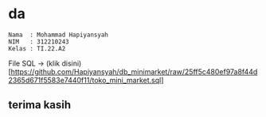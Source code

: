 # da

```
Nama  : Mohammad Hapiyansyah
NIM   : 312210243
Kelas : TI.22.A2
```

File SQL -> (klik disini)[https://github.com/Hapiyansyah/db_minimarket/raw/25ff5c480ef97a8f44d2365d671f5583e7440f11/toko_mini_market.sql]

## terima kasih
